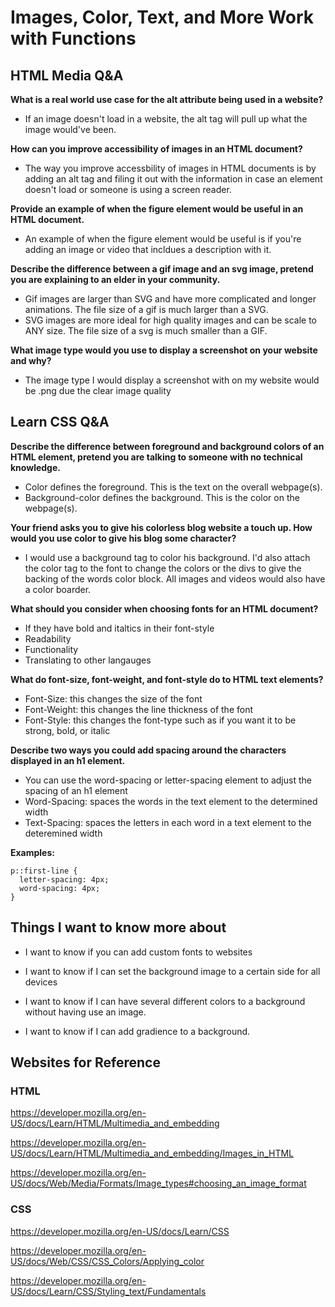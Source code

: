 # Images, Color, Text, and More Work with Functions

## HTML Media Q&A

**What is a real world use case for the alt attribute being used in a website?**

- If an image doesn't load in a website, the alt tag will pull up what the image would've been.


**How can you improve accessibility of images in an HTML document?**

- The way you improve accessbility of images in HTML documents is by adding an alt tag and filing it out with the information in case an element doesn't load or someone is using a screen reader.
 

**Provide an example of when the figure element would be useful in an HTML document.**

- An example of when the figure element would be useful is if you're adding an image or video that incldues a description with it.

**Describe the difference between a gif image and an svg image, pretend you are explaining to an elder in your community.**

- Gif images are larger than SVG and have more complicated and longer animations. The file size of a gif is much larger than a SVG. 
- SVG images are more ideal for high quality images and can be scale to ANY size. The file size of a svg is much smaller than a GIF.

**What image type would you use to display a screenshot on your website and why?**

- The image type I would display a screenshot with on my website would be .png due the clear image quality 

## Learn CSS Q&A

**Describe the difference between foreground and background colors of an HTML element, pretend you are talking to someone with no technical knowledge.**

- Color defines the foreground. This is the text on the overall webpage(s).
- Background-color defines the background. This is the color on the webpage(s).

**Your friend asks you to give his colorless blog website a touch up. How would you use color to give his blog some character?**

- I would use a background tag to color his background. I'd also attach the color tag to the font to change the colors or the divs to give the backing of the words color block. All images and videos would also have a color boarder.

**What should you consider when choosing fonts for an HTML document?**

- If they have bold and italtics in their font-style
- Readability
- Functionality 
- Translating to other langauges

**What do font-size, font-weight, and font-style do to HTML text elements?**

- Font-Size: this changes the size of the font
- Font-Weight: this changes the line thickness of the font
- Font-Style: this changes the font-type such as if you want it to be strong, bold, or italic

**Describe two ways you could add spacing around the characters displayed in an h1 element.**

- You can use the word-spacing or letter-spacing element to adjust the spacing of an h1 element
- Word-Spacing: spaces the words in the text element to the determined width
- Text-Spacing: spaces the letters in each word in a text element to the deteremined width

**Examples:**

```
p::first-line {
  letter-spacing: 4px;
  word-spacing: 4px;
}
```

## Things I want to know more about

- I want to know if you can add custom fonts to websites

- I want to know if I can set the background image to a certain side for all devices

- I want to know if I can have several different colors to a background without having use an image. 

- I want to know if I can add gradience to a background.

## **Websites for Reference**


### HTML

<https://developer.mozilla.org/en-US/docs/Learn/HTML/Multimedia_and_embedding>

<https://developer.mozilla.org/en-US/docs/Learn/HTML/Multimedia_and_embedding/Images_in_HTML>

<https://developer.mozilla.org/en-US/docs/Web/Media/Formats/Image_types#choosing_an_image_format>

### CSS

<https://developer.mozilla.org/en-US/docs/Learn/CSS>

<https://developer.mozilla.org/en-US/docs/Web/CSS/CSS_Colors/Applying_color>

<https://developer.mozilla.org/en-US/docs/Learn/CSS/Styling_text/Fundamentals>